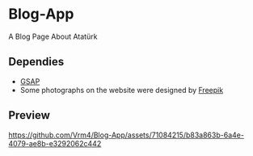 # Blog-App
A Blog Page About Atatürk

## Dependies

- [GSAP](https://www.freepik.com/)
- Some photographs on the website were designed by [Freepik](https://www.freepik.com/)


## Preview

https://github.com/Vrm4/Blog-App/assets/71084215/b83a863b-6a4e-4079-ae8b-e3292062c442

